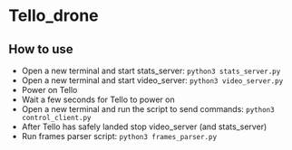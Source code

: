 # Tello_drone   
   
## How to use   
- Open a new terminal and start stats_server: `python3 stats_server.py`   
- Open a new terminal and start video_server: `python3 video_server.py`   
- Power on Tello   
- Wait a few seconds for Tello to power on    
- Open a new terminal and run the script to send commands: `python3 control_client.py`
- After Tello has safely landed stop video_server (and stats_server)   
- Run frames parser script: `python3 frames_parser.py`   
